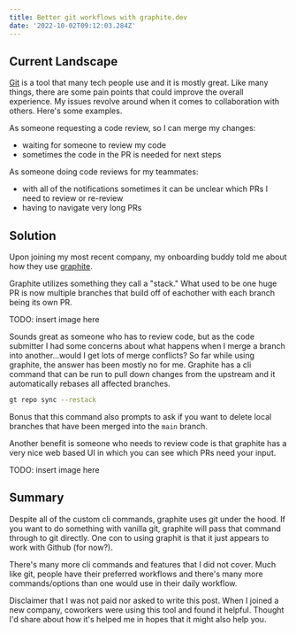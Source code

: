 ```yaml
---
title: Better git workflows with graphite.dev
date: '2022-10-02T09:12:03.284Z'
---
```


## Current Landscape

[Git](https://git-scm.com/) is a tool that many tech people use and it is mostly great. Like many things, there are some pain points that could improve the overall experience. My issues revolve around when it comes to collaboration with others. Here's some examples.

As someone requesting a code review, so I can merge my changes:

- waiting for someone to review my code
- sometimes the code in the PR is needed for next steps

As someone doing code reviews for my teammates:

- with all of the notifications sometimes it can be unclear which PRs I need to review or re-review
- having to navigate very long PRs

## Solution

Upon joining my most recent company, my onboarding buddy told me about how they use [graphite](https://graphite.dev/).

Graphite utilizes something they call a "stack." What used to be one huge PR is now multiple branches that build off of eachother with each branch being its own PR.

TODO: insert image here

Sounds great as someone who has to review code, but as the code submitter I had some concerns about what happens when I merge a branch into another...would I get lots of merge conflicts? So far while using graphite, the answer has been mostly no for me. Graphite has a cli command that can be run to pull down changes from the upstream and it automatically rebases all affected branches.

```sh
gt repo sync --restack
```

Bonus that this command also prompts to ask if you want to delete local branches that have been merged into the `main` branch.

Another benefit is someone who needs to review code is that graphite has a very nice web based UI in which you can see which PRs need your input.

TODO: insert image here

## Summary

Despite all of the custom cli commands, graphite uses git under the hood. If you want to do something with vanilla git, graphite will pass that command through to git directly. One con to using graphit is that it just appears to work with Github (for now?).

There's many more cli commands and features that I did not cover. Much like git, people have their preferred workflows and there's many more commands/options than one would use in their daily workflow.

Disclaimer that I was not paid nor asked to write this post. When I joined a new company, coworkers were using this tool and found it helpful. Thought I'd share about how it's helped me in hopes that it might also help you.
